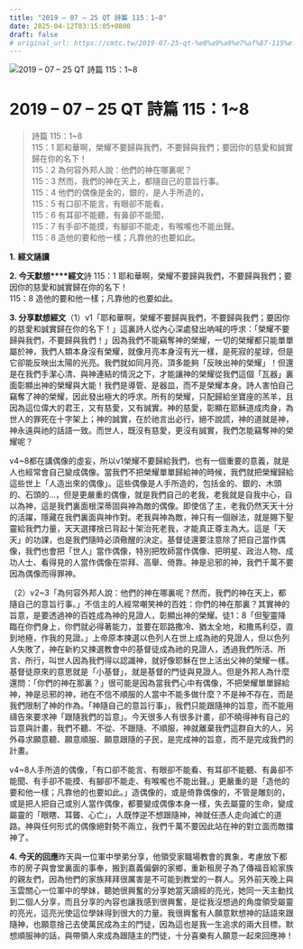 ```yaml
---
title: "2019 – 07 – 25 QT 詩篇 115：1~8"
date: 2025-04-12T03:15:05+0800
draft: false
# original_url: https://cmtc.tw/2019-07-25-qt-%e8%a9%a9%e7%af%87-115%ef%bc%9a18
---
```


![2019 – 07 – 25 QT 詩篇 115：1~8](/images/qt.jpg   "2019 – 07 – 25 QT 詩篇 115：1~8")

# 2019 – 07 – 25 QT 詩篇 115：1~8

> 詩篇 115：1~8  
> 115：1 耶和華啊，榮耀不要歸與我們，不要歸與我們；要因你的慈愛和誠實歸在你的名下！  
> 115：2 為何容外邦人說：他們的神在哪裏呢？  
> 115：3 然而，我們的神在天上，都隨自己的意旨行事。  
> 115：4 他們的偶像是金的，銀的，是人手所造的，  
> 115：5 有口卻不能言，有眼卻不能看，  
> 115：6 有耳卻不能聽，有鼻卻不能聞，  
> 115：7 有手卻不能摸，有腳卻不能走，有喉嚨也不能出聲。  
> 115：8 造他的要和他一樣；凡靠他的也要如此。

**1.** **經文誦讀**

**2. 今天默想****經文**詩 115：1 耶和華啊，榮耀不要歸與我們，不要歸與我們；要因你的慈愛和誠實歸在你的名下！  
115：8 造他的要和他一樣；凡靠他的也要如此。

**3. 分享默想經文**（1）v1「耶和華啊，榮耀不要歸與我們，不要歸與我們；要因你的慈愛和誠實歸在你的名下！」這裏詩人從內心深處發出吶喊的呼求：「榮耀不要歸與我們，不要歸與我們！」因為我們不能竊奪神的榮耀，一切的榮耀都只能單單屬於神，我們人類本身沒有榮耀，就像月亮本身沒有光一樣，是死寂的星球，但是它卻能反映出太陽的光亮。我們就如同月亮，頂多能夠「反映出神的榮耀」！但還是在我們手潔心清、與神連結的情況之下，才能讓神的榮耀從我們這個「瓦器」裏面彰顯出神的榮耀與大能！我們是導管、是器皿，而不是榮耀本身。詩人害怕自己竊奪了神的榮耀，因此發出極大的呼求。所有的榮耀，只配歸給坐寶座的羔羊，且因為這位偉大的君王，又有慈愛，又有誠實。神的慈愛，彰顯在耶穌道成肉身，為世人的罪死在十字架上；神的誠實，在於祂言出必行，絕不說謊，神的道就是神，神永遠與祂的話語一致。而世人，既沒有慈愛，更沒有誠實，我們怎能竊奪神的榮耀呢？

v4~8都在講偶像的虛妄，所以v1榮耀不要歸給我們，也有一個重要的意義，就是人也經常會自己變成偶像。當我們不把榮耀單單歸給神的時候，我們就把榮耀歸給這些世上「人造出來的偶像」。這些偶像是人手所造的，包括金的、銀的、木頭的、石頭的…，但是更嚴重的偶像，就是我們自己的老我，老我就是自我中心，自以為神，這是我們裏面根深蒂固與神為敵的偶像。即使信了主，老我仍然天天十分的活躍，隱藏在我們裏面與神作對。老我與神為敵，神只有一個辦法，就是賜下聖靈給我們力量，天天選擇捨已背起十架治死老我，才能真正尊主為大。這是「天天」的功課，也是我們隨時必須儆醒的決定。基督徒還要注意除了把自己當作偶像，我們也會把「世人」當作偶像，特別把牧師當作偶像、把明星、政治人物、成功人士、看得見的人當作偶像在崇拜、高舉、倚靠。神是忌邪的神，我們千萬不要因為偶像而得罪神。

（2）v2~3「為何容外邦人說：他們的神在哪裏呢？然而，我們的神在天上，都隨自己的意旨行事。」不信主的人經常嘲笑神的百姓：你們的神在那裏？其實神的旨意，是要透過神的百姓成為神的見證人，彰顯出神的榮耀。徒1：8「但聖靈降臨在你們身上，你們就必得著能力，並要在耶路撒冷、猶太全地，和撒馬利亞，直到地極，作我的見證。」上帝原本揀選以色列人在世上成為祂的見證人，但以色列人失敗了，神在新約又揀選教會中的基督徒成為祂的見證人，透過我們所活、所言、所行，叫世人因為我們得以認識神，就好像耶穌在世上活出父神的榮耀一樣。基督徒原來的意思就是「小基督」，就是基督的門徒與見證人。但是外邦人為什麼還問：「你們的神在那裏？」很可能是因為當我們心中有偶像，不把榮耀單單歸給神，神是忌邪的神，祂在不信不順服的人當中不能多做什麼？不是神不存在，而是我們限制了神的作為。「神隨自己的意旨行事」，我們只能跟隨神的旨意，而不能用禱告來要求神「跟隨我們的旨意」。今天很多人有很多計畫，卻不曉得神有自己的旨意與計畫，我們不聽、不從、不跟隨、不順服，神就離棄我們這群自大的人，另外尋求願意聽、願意順服、願意跟隨的子民，是完成神的旨意，而不是完成我們的計畫。

v4~8人手所造的偶像，「有口卻不能言、有眼卻不能看、有耳卻不能聽、有鼻卻不能聞、有手卻不能摸、有腳卻不能走、有喉嚨也不能出聲。」更嚴重的是「造他的要和他一樣；凡靠他的也要如此。」造偶像的，或是倚靠偶像的，不管是雕刻的，或是把人把自己或別人當作偶像，都要變成偶像本身一樣，失去屬靈的生命，變成屬靈的「眼瞎、耳聾、心亡」，人既悖逆不想跟隨神，神就任憑人走向滅亡的道路。神與任何形式的偶像絕對勢不兩立，我們千萬不要因此站在神的對立面而敵擋神了。

**4. 今天的回應**昨天與一位軍中學弟分享，他領受家職場教會的異象，考慮放下都市的房子與會堂裏面的事奉，搬到嘉義偏僻的家鄉，重新租房子為了傳福音給家族的親友們，因為他們的家族拜拜很厲害是不可能到教堂的一群人。另外前天晚上與玉雲關心一位軍中的學妹，聽她很興奮的分享她當天讀經的亮光，她同一天主動找到二個人分享，而且分享的內容也讓我感到很興奮，是從我沒想過的角度領受屬靈的亮光，這亮光使這位學妹得到很大的力量。我很興奮有人願意默想神的話語來跟隨神，也願意捨己去使萬民成為主的門徒，因為這也是我一生追求的兩大目標，默想順服神的話，與帶領人來成為跟隨主的門徒，十分喜樂有人願意一起來回應神！